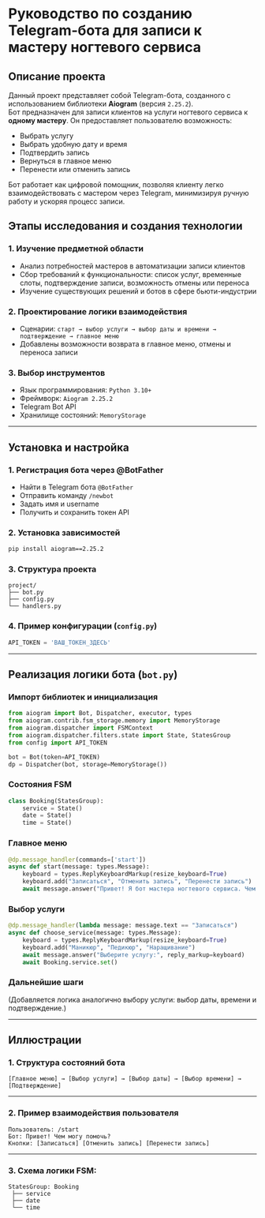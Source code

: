 #  Руководство по созданию Telegram-бота для записи к мастеру ногтевого сервиса

##  Описание проекта

Данный проект представляет собой Telegram-бота, созданного с использованием библиотеки **Aiogram** (версия `2.25.2`).  
Бот предназначен для записи клиентов на услуги ногтевого сервиса к **одному мастеру**. Он предоставляет пользователю возможность:

- Выбрать услугу
- Выбрать удобную дату и время
- Подтвердить запись
- Вернуться в главное меню
- Перенести или отменить запись

Бот работает как цифровой помощник, позволяя клиенту легко взаимодействовать с мастером через Telegram, минимизируя ручную работу и ускоряя процесс записи.


## Этапы исследования и создания технологии

### 1. Изучение предметной области

- Анализ потребностей мастеров в автоматизации записи клиентов
- Сбор требований к функциональности: список услуг, временные слоты, подтверждение записи, возможность отмены или переноса
- Изучение существующих решений и ботов в сфере бьюти-индустрии

### 2. Проектирование логики взаимодействия

- Сценарии: `старт → выбор услуги → выбор даты и времени → подтверждение → главное меню`
- Добавлены возможности возврата в главное меню, отмены и переноса записи

### 3. Выбор инструментов

- Язык программирования: `Python 3.10+`
- Фреймворк: `Aiogram 2.25.2`
- Telegram Bot API
- Хранилище состояний: `MemoryStorage`

---

##  Установка и настройка

### 1. Регистрация бота через @BotFather

- Найти в Telegram бота `@BotFather`
- Отправить команду `/newbot`
- Задать имя и username
- Получить и сохранить токен API

### 2. Установка зависимостей

```bash
pip install aiogram==2.25.2
````

### 3. Структура проекта

```
project/
├── bot.py
├── config.py
└── handlers.py
```

### 4. Пример конфигурации (`config.py`)

```python
API_TOKEN = 'ВАШ_ТОКЕН_ЗДЕСЬ'
```

---

##  Реализация логики бота (`bot.py`)

### Импорт библиотек и инициализация

```python
from aiogram import Bot, Dispatcher, executor, types
from aiogram.contrib.fsm_storage.memory import MemoryStorage
from aiogram.dispatcher import FSMContext
from aiogram.dispatcher.filters.state import State, StatesGroup
from config import API_TOKEN

bot = Bot(token=API_TOKEN)
dp = Dispatcher(bot, storage=MemoryStorage())
```

### Состояния FSM

```python
class Booking(StatesGroup):
    service = State()
    date = State()
    time = State()
```

### Главное меню

```python
@dp.message_handler(commands=['start'])
async def start(message: types.Message):
    keyboard = types.ReplyKeyboardMarkup(resize_keyboard=True)
    keyboard.add("Записаться", "Отменить запись", "Перенести запись")
    await message.answer("Привет! Я бот мастера ногтевого сервиса. Чем могу помочь?", reply_markup=keyboard)
```

### Выбор услуги

```python
@dp.message_handler(lambda message: message.text == "Записаться")
async def choose_service(message: types.Message):
    keyboard = types.ReplyKeyboardMarkup(resize_keyboard=True)
    keyboard.add("Маникюр", "Педикюр", "Наращивание")
    await message.answer("Выберите услугу:", reply_markup=keyboard)
    await Booking.service.set()
```

### Дальнейшие шаги

(Добавляется логика аналогично выбору услуги: выбор даты, времени и подтверждение.)

---

##  Иллюстрации

### 1. Структура состояний бота

```
[Главное меню] → [Выбор услуги] → [Выбор даты] → [Выбор времени] → [Подтверждение]
```

---

### 2. Пример взаимодействия пользователя

```
Пользователь: /start
Бот: Привет! Чем могу помочь?
Кнопки: [Записаться] [Отменить запись] [Перенести запись]
```

---

### 3. Схема логики FSM:

```text
StatesGroup: Booking
 ├── service
 ├── date
 └── time


